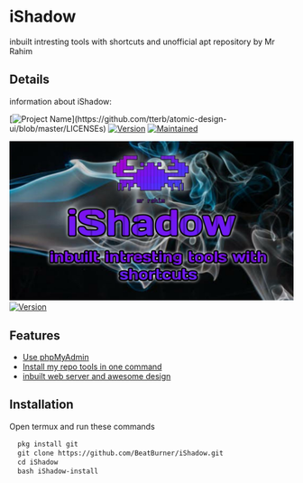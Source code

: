

# iShadow

inbuilt intresting tools with shortcuts and unofficial apt repository by Mr Rahim


## Details

information about iShadow:

[![Project Name](https://img.shields.io/badge/Name-iShadow-orange?)](https://github.com/tterb/atomic-design-ui/blob/master/LICENSEs)
[![Version](https://img.shields.io/badge/Version-1.2.0-yellow)](https://opensource.org/licenses/)
[![Maintained](https://img.shields.io/badge/Maintained-Yes-blue)](http://www.gnu.org/licenses/agpl-3.0)

  
![Logo](https://github.com/BeatBurner/iShadow/blob/b9a479e952a0cdfafffc56e459f9d2670416007f/res/20210729_124808.jpg)
[![Version](https://img.shields.io/badge/Maintainer-Mr%20Rahim-brightgreen?style=for-the-badge&logo=appveyor)](https://opensource.org/licenses/)
   
## Features

 - [Use phpMyAdmin](https://techyinfo.tech)
 - [Install my repo tools in one command](https://techyinfo.tech)
 - [inbuilt web server and awesome design](https://techyinfo.tech)

  
## Installation

Open termux and run these commands

```apt update && upgrade
  pkg install git
  git clone https://github.com/BeatBurner/iShadow.git
  cd iShadow
  bash iShadow-install
```
    
